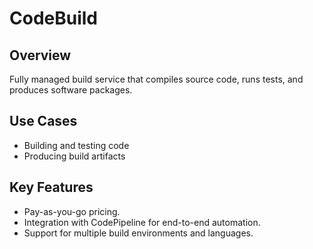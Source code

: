 # CodeBuild

## Overview
Fully managed build service that compiles source code, runs tests, and produces software packages.

## Use Cases
- Building and testing code
- Producing build artifacts

## Key Features
- Pay-as-you-go pricing.
- Integration with CodePipeline for end-to-end automation.
- Support for multiple build environments and languages.
